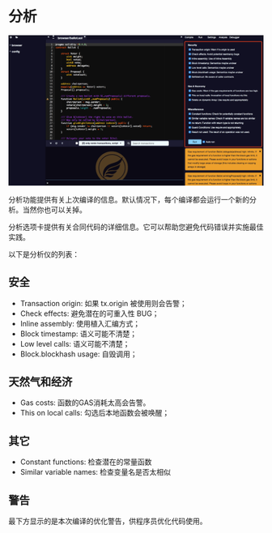 # 分析

![](pic4-4.png)

分析功能提供有关上次编译的信息。默认情况下，每个编译都会运行一个新的分析。当然你也可以关掉。

分析选项卡提供有关合同代码的详细信息。它可以帮助您避免代码错误并实施最佳实践。

以下是分析仪的列表：

## 安全

* Transaction origin: 如果 tx.origin 被使用则会告警；
* Check effects: 避免潜在的可重入性 BUG；
* Inline assembly: 使用植入汇编方式；
* Block timestamp: 语义可能不清楚；
* Low level calls: 语义可能不清楚；
* Block.blockhash usage: 自毁调用；

## 天然气和经济

* Gas costs: 函数的GAS消耗太高会告警。
* This on local calls: 勾选后本地函数会被唤醒；

## 其它

* Constant functions: 检查潜在的常量函数
* Similar variable names: 检查变量名是否太相似

## 警告

最下方显示的是本次编译的优化警告，供程序员优化代码使用。